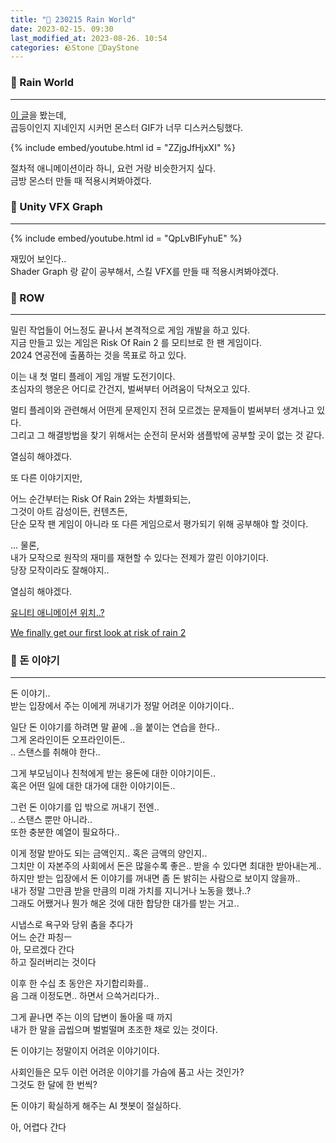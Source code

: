 ```yaml
---
title: "🌱 230215 Rain World"
date: 2023-02-15. 09:30
last_modified_at: 2023-08-26. 10:54
categories: 🪨Stone 🌱DayStone
---
```


### 🗿 Rain World

---

[이 글](https://gall.dcinside.com/m/game_dev/119211)을 봤는데,  
곱등이인지 지네인지 시커먼 몬스터 GIF가 너무 디스커스팅했다.  

{% include embed/youtube.html id = "ZZjgJfHjxXI" %}

절차적 애니메이션이라 하니, 요런 거랑 비슷한거지 싶다.  
금방 몬스터 만들 때 적용시켜봐야겠다.  

### 🗿 Unity VFX Graph

---

{% include embed/youtube.html id = "QpLvBIFyhuE" %}

재밌어 보인다..  
Shader Graph 랑 같이 공부해서, 스킬 VFX를 만들 때 적용시켜봐야겠다.  

### 🗿 ROW

---

밀린 작업들이 어느정도 끝나서 본격적으로 게임 개발을 하고 있다.  
지금 만들고 있는 게임은 Risk Of Rain 2 를 모티브로 한 팬 게임이다.  
2024 연공전에 출품하는 것을 목표로 하고 있다.  

이는 내 첫 멀티 플레이 게임 개발 도전기이다.  
초심자의 행운은 어디로 간건지, 벌써부터 어려움이 닥쳐오고 있다.  

멀티 플레이와 관련해서 어떤게 문제인지 전혀 모르겠는 문제들이 벌써부터 생겨나고 있다.  
그리고 그 해결방법을 찾기 위해서는 순전히 문서와 샘플밖에 공부할 곳이 없는 것 같다.  

열심히 해야겠다.  

또 다른 이야기지만,  

어느 순간부터는 Risk Of Rain 2와는 차별화되는,  
그것이 아트 감성이든, 컨텐츠든,  
단순 모작 팬 게임이 아니라 또 다른 게임으로서 평가되기 위해 공부해야 할 것이다.  

... 물론,  
내가 모작으로 원작의 재미를 재현할 수 있다는 전제가 깔린 이야기이다.  
당장 모작이라도 잘해야지..  

열심히 해야겠다.

[유니티 애니메이션 위치..?](https://answers.unity.com/questions/479792/character-moving-up-when-animated.html)  

[We finally get our first look at risk of rain 2](https://www.pcgamer.com/we-finally-get-our-first-look-at-risk-of-rain-2/)  

### 🗿 돈 이야기

---

돈 이야기..  
받는 입장에서 주는 이에게 꺼내기가 정말 어려운 이야기이다..  

일단 돈 이야기를 하려면 말 끝에 ..을 붙이는 연습을 한다..  
그게 온라인이든 오프라인이든..  
.. 스탠스를 취해야 한다..  

그게 부모님이나 친척에게 받는 용돈에 대한 이야기이든..  
혹은 어떤 일에 대한 대가에 대한 이야기이든..  

그런 돈 이야기를 입 밖으로 꺼내기 전엔..  
.. 스탠스 뿐만 아니라..  
또한 충분한 예열이 필요하다..  

이게 정말 받아도 되는 금액인지.. 혹은 금액의 양인지..  
그치만 이 자본주의 사회에서 돈은 많을수록 좋은.. 받을 수 있다면 최대한 받아내는게..  
하지만 받는 입장에서 돈 이야기를 꺼내면 좀 돈 밝히는 사람으로 보이지 않을까..  
내가 정말 그만큼 받을 만큼의 미래 가치를 지니거나 노동을 했나..?  
그래도 어쨌거나 뭔가 해온 것에 대한 합당한 대가를 받는 거고..  

시냅스로 욕구와 당위 춤을 추다가  
어느 순간 파칭ㅡ  
아, 모르겠다 간다  
하고 질러버리는 것이다  

이후 한 수십 초 동안은 자기합리화를..  
음 그래 이정도면..  하면서 으쓱거리다가..  

그게 끝나면 주는 이의 답변이 돌아올 때 까지  
내가 한 말을 곱씹으며 벌벌떨며 초조한 채로 있는 것이다.  

돈 이야기는 정말이지 어려운 이야기이다.  

사회인들은 모두 이런 어려운 이야기를 가슴에 품고 사는 것인가?  
그것도 한 달에 한 번씩?  

돈 이야기 확실하게 해주는 AI 챗봇이 절실하다.  

아, 어렵다 간다  
